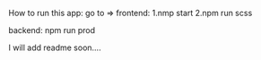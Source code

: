 How to run this app:
go to =>
 frontend: 
 1.nmp start
 2.npm run scss
 
 backend: npm run prod

 I will add readme soon....